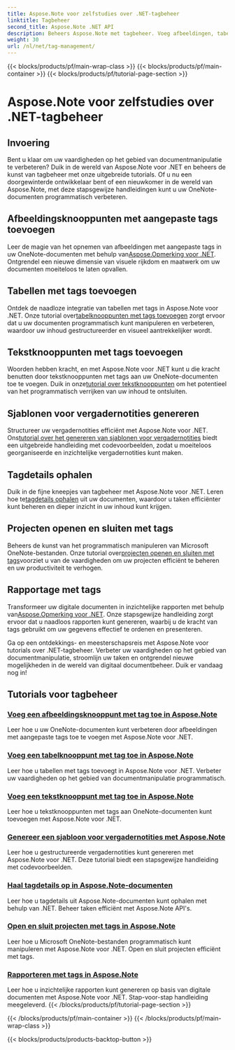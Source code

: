 ```yaml
---
title: Aspose.Note voor zelfstudies over .NET-tagbeheer
linktitle: Tagbeheer
second_title: Aspose.Note .NET API
description: Beheers Aspose.Note met tagbeheer. Voeg afbeeldingen, tabellen en tekstknooppunten toe en genereer vergadernotities. Haal tagdetails op en verbeter documentmanipulatie.
weight: 30
url: /nl/net/tag-management/
---
```


{{< blocks/products/pf/main-wrap-class >}}
{{< blocks/products/pf/main-container >}}
{{< blocks/products/pf/tutorial-page-section >}}

# Aspose.Note voor zelfstudies over .NET-tagbeheer


## Invoering

Bent u klaar om uw vaardigheden op het gebied van documentmanipulatie te verbeteren? Duik in de wereld van Aspose.Note voor .NET en beheers de kunst van tagbeheer met onze uitgebreide tutorials. Of u nu een doorgewinterde ontwikkelaar bent of een nieuwkomer in de wereld van Aspose.Note, met deze stapsgewijze handleidingen kunt u uw OneNote-documenten programmatisch verbeteren.

## Afbeeldingsknooppunten met aangepaste tags toevoegen
 Leer de magie van het opnemen van afbeeldingen met aangepaste tags in uw OneNote-documenten met behulp van[Aspose.Opmerking voor .NET](./add-image-node-tag/). Ontgrendel een nieuwe dimensie van visuele rijkdom en maatwerk om uw documenten moeiteloos te laten opvallen.

## Tabellen met tags toevoegen
 Ontdek de naadloze integratie van tabellen met tags in Aspose.Note voor .NET. Onze tutorial over[tabelknooppunten met tags toevoegen](./add-table-node-tag/) zorgt ervoor dat u uw documenten programmatisch kunt manipuleren en verbeteren, waardoor uw inhoud gestructureerder en visueel aantrekkelijker wordt.

## Tekstknooppunten met tags toevoegen
Woorden hebben kracht, en met Aspose.Note voor .NET kunt u die kracht benutten door tekstknooppunten met tags aan uw OneNote-documenten toe te voegen. Duik in onze[tutorial over tekstknooppunten](./add-text-node-tag/) om het potentieel van het programmatisch verrijken van uw inhoud te ontsluiten.

## Sjablonen voor vergadernotities genereren
 Structureer uw vergadernotities efficiënt met Aspose.Note voor .NET. Ons[tutorial over het genereren van sjablonen voor vergadernotities](./generate-template-meeting-notes/) biedt een uitgebreide handleiding met codevoorbeelden, zodat u moeiteloos georganiseerde en inzichtelijke vergadernotities kunt maken.

## Tagdetails ophalen
 Duik in de fijne kneepjes van tagbeheer met Aspose.Note voor .NET. Leren hoe te[tagdetails ophalen](./get-tag-details/) uit uw documenten, waardoor u taken efficiënter kunt beheren en dieper inzicht in uw inhoud kunt krijgen.

## Projecten openen en sluiten met tags
 Beheers de kunst van het programmatisch manipuleren van Microsoft OneNote-bestanden. Onze tutorial over[projecten openen en sluiten met tags](./open-close-projects-tags/)voorziet u van de vaardigheden om uw projecten efficiënt te beheren en uw productiviteit te verhogen.

## Rapportage met tags
 Transformeer uw digitale documenten in inzichtelijke rapporten met behulp van[Aspose.Opmerking voor .NET](./reporting-tags/). Onze stapsgewijze handleiding zorgt ervoor dat u naadloos rapporten kunt genereren, waarbij u de kracht van tags gebruikt om uw gegevens effectief te ordenen en presenteren.

Ga op een ontdekkings- en meesterschapsreis met Aspose.Note voor tutorials over .NET-tagbeheer. Verbeter uw vaardigheden op het gebied van documentmanipulatie, stroomlijn uw taken en ontgrendel nieuwe mogelijkheden in de wereld van digitaal documentbeheer. Duik er vandaag nog in!
## Tutorials voor tagbeheer
### [Voeg een afbeeldingsknooppunt met tag toe in Aspose.Note](./add-image-node-tag/)
Leer hoe u uw OneNote-documenten kunt verbeteren door afbeeldingen met aangepaste tags toe te voegen met Aspose.Note voor .NET.
### [Voeg een tabelknooppunt met tag toe in Aspose.Note](./add-table-node-tag/)
Leer hoe u tabellen met tags toevoegt in Aspose.Note voor .NET. Verbeter uw vaardigheden op het gebied van documentmanipulatie programmatisch.
### [Voeg een tekstknooppunt met tag toe in Aspose.Note](./add-text-node-tag/)
Leer hoe u tekstknooppunten met tags aan OneNote-documenten kunt toevoegen met Aspose.Note voor .NET.
### [Genereer een sjabloon voor vergadernotities met Aspose.Note](./generate-template-meeting-notes/)
Leer hoe u gestructureerde vergadernotities kunt genereren met Aspose.Note voor .NET. Deze tutorial biedt een stapsgewijze handleiding met codevoorbeelden.
### [Haal tagdetails op in Aspose.Note-documenten](./get-tag-details/)
Leer hoe u tagdetails uit Aspose.Note-documenten kunt ophalen met behulp van .NET. Beheer taken efficiënt met Aspose.Note API's.
### [Open en sluit projecten met tags in Aspose.Note](./open-close-projects-tags/)
Leer hoe u Microsoft OneNote-bestanden programmatisch kunt manipuleren met Aspose.Note voor .NET. Open en sluit projecten efficiënt met tags.
### [Rapporteren met tags in Aspose.Note](./reporting-tags/)
Leer hoe u inzichtelijke rapporten kunt genereren op basis van digitale documenten met Aspose.Note voor .NET. Stap-voor-stap handleiding meegeleverd.
{{< /blocks/products/pf/tutorial-page-section >}}

{{< /blocks/products/pf/main-container >}}
{{< /blocks/products/pf/main-wrap-class >}}

{{< blocks/products/products-backtop-button >}}
